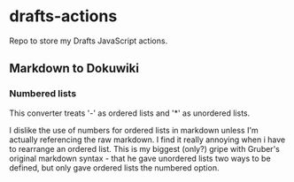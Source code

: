 # drafts-actions
Repo to store my Drafts JavaScript actions.

## Markdown to Dokuwiki
### Numbered lists
This converter treats '-' as ordered lists and '*' as unordered lists.

I dislike the use of numbers for ordered lists in markdown unless I'm actually referencing the raw markdown. I find it really annoying when i have to rearrange an ordered list. This is my biggest (only?) gripe with Gruber's original markdown syntax - that he gave unordered lists two ways to be defined, but only gave ordered lists the numbered option.
